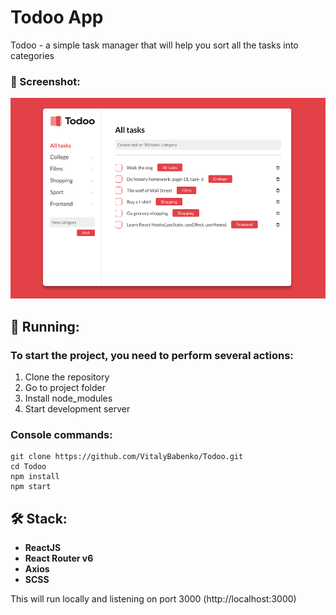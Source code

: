 # Todoo App

Todoo - a simple task manager that will help you sort all the tasks into categories

### 📸 Screenshot:

![TodooApp screenshot](https://github.com/VitalyBabenko/Todoo/blob/main/public/img/TodooAppScreenshot.png?raw=true)

## 🏃 Running:

### To start the project, you need to perform several actions:

1. Сlone the repository
2. Go to project folder
3. Install node_modules
4. Start development server

### Console commands:

```
git clone https://github.com/VitalyBabenko/Todoo.git
cd Todoo
npm install
npm start
```

## 🛠 Stack:

- **ReactJS**
- **React Router v6**
- **Axios**
- **SCSS**

This will run locally and listening on port 3000 (http://localhost:3000)
